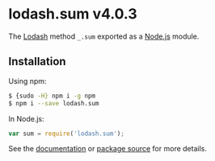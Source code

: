 # lodash.sum v4.0.3

The [Lodash](https://lodash.com/) method `_.sum` exported as a [Node.js](https://nodejs.org/) module.

## Installation

Using npm:
```bash
$ {sudo -H} npm i -g npm
$ npm i --save lodash.sum
```

In Node.js:
```js
var sum = require('lodash.sum');
```

See the [documentation](https://lodash.com/docs#sum) or [package source](https://github.com/lodash/lodash/blob/4.0.3-npm-packages/lodash.sum) for more details.
